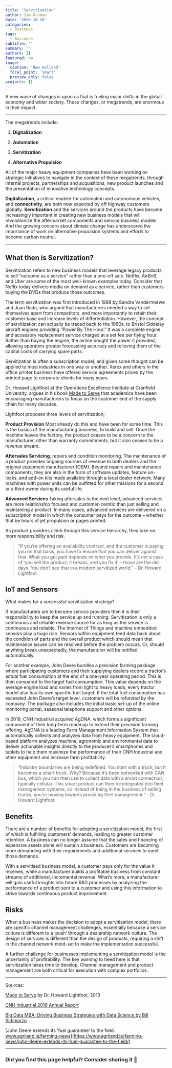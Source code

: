 ```yaml
---
title: 'Servitization'
author: Jim Gruman
date: '2020-10-26'
categories:
  - Business
tags:
  - Business
subtitle: ''
summary: ''
authors: []
featured: no
image:
  caption: 'New Holland'
  focal_point: 'Smart'
  preview_only: false
projects: []
---
```


A new wave of changes is upon us that is fueling major shifts in the global economy and wider society. These changes, or megatrends, are enormous in their impact. 

----

The megatrends include:

1. __Digitalization__

1. __Automation__

1. __Servitization__

1. __Alternative Propulsion__

All of the major heavy equipment companies have been working on strategic initiatives to navigate in the context of these megatrends, through internal projects, partnerships and acquisitions, new product launches and the presentation of innovative technology concepts.

__Digitalization__, a critical enabler for automation and autonomous vehicles, and __connectivity__, are both now expected by off highway customers globally. __Servitization__ and the services around the products have become increasingly important in creating new business models that will revolutionize the aftermarket components and service business models. And the growing concern about climate change has underscored the importance of work on alternative propulsion systems and efforts to become carbon neutral.

----

## What then is Servitization?

Servitization refers to new business models that leverage legacy products to sell “outcome as a service” rather than a one-off sale. Netflix, AirBnB, and Uber are some of the most well-known examples today. Consider that Neflix today delivers media on demand as a service, rather than customers buying the DVDs that produce those outcomes. 

The term servitization was first introduced in 1988 by Sandra Vandermerwe and Juan Rada, who argued that manufacturers needed a way to set themselves apart from competitors, and more importantly to retain their customer base and increase levels of differentiation. However, the concept of servitization can actually be traced back to the 1960s, to Bristol Siddeley aircraft engines providing “Power By The Hour.” It was a complete engine and accessory replacement service charged at a set fee per flying hour. Rather than buying the engine, the airline bought the power it provided, allowing operators greater forecasting accuracy and relieving them of the capital costs of carrying spare parts.

Servitization is often a subscription model, and given some thought can be applied to most industries in one way or another. Xerox and others in the office printer business have offered service agreements priced by the printed page to corporate clients for many years. 

Dr. Howard Lightfoot at the Operations Excellence Institute at Cranfield University, argues in his book [Made to Serve](https://www.amazon.co.uk/Made-Serve-Baines/dp/1118585313) that academics have been encouraging manufacturers to focus on the customer end of the supply chain for many decades.

Lightfoot proposes three levels of servitization;

**Product Provision** Most already do this and have been for some time. This is the basics of the manufacturing business, to build and sell. Once the machine leaves the factory, the product ceases to be a concern to the manufacturer, other than warranty commitments, but it also ceases to be a revenue stream.

**Aftersales Servicing**, repairs and condition monitoring. The maintenance of a product provides ongoing sources of revenue to both dealers and the original equipment manufacturer (OEM). Beyond repairs and maintenance components, they are also in the form of software updates, feature un-locks, and add-on kits made available through a local dealer network. Many machines with power units can be outfitted for other missions for a second or a third owner during its useful life.

**Advanced Services** Taking aftersales to the next level, advanced services are more relationship focused and customer-centric than just selling and maintaining a product. In many cases, advanced services are delivered on a subscription model in which the consumer pays for the outcome – whether that be hours of jet propulsion or pages printed.

As product providers climb through this service hierarchy, they take on more responsibility and risk. 

> “If you’re offering an availability contract, and the customer is paying you on that basis, you have to ensure that you can deliver against that. What you get paid depends on what you provide. It’s not a case of ‘you sell the product, it breaks, and you fix it’ – those are the old days. You don’t see that in a modern servitized world.” - Dr. Howard Lightfoot

## IoT and Sensors

What makes for a successful servitization strategy? 

If manufacturers are to become service providers then it is their responsibility to keep the service up and running. Servitization is only a continuous and reliable revenue source for as long as the service is continuous and reliable. The Internet of Things and machine embedded sensors play a huge role. Sensors within equipment feed data back about the condition of parts and the overall product which should mean that maintenance issues can be resolved before the problem occurs. Or, should anything break unexpectedly, the manufacturer will be notified automatically.

For another example, John Deere bundles a precision farming package where participating customers and their supplying dealers record a tractor’s actual fuel consumption at the end of a one-year operating period. This is then compared to the target fuel consumption. This value depends on the average engine load and varies from light to heavy loads; every tractor model also has its own specific fuel target. If the total fuel consumption has exceeded John Deere’s target level, customers will be refunded by the company. The package also includes the initial basic set-up of the online monitoring portal, seasonal telephone support and other options.

In 2019, CNH Industrial acquired AgDNA, which forms a significant component of their long-term roadmap to extend their precision farming offering. AgDNA is a leading Farm Management Information System that automatically collects and analyzes data from heavy equipment. The cloud-based platform analyzes machine, agronomic and environmental data to deliver actionable insights directly to the producer’s smartphones and tablets to help them maximize the performance of their CNH Industrial and other equipment and increase farm profitability.

> “Industry boundaries are being redefined. You start with a truck, but it becomes a smart truck. Why? Because it’s been networked with CAN bus, which you can then use to collect data with a smart connection, typically cellular. This smart product can then be integrated into fleet management systems; so instead of being in the business of selling trucks, you’re moving towards providing fleet management.” - Dr. Howard Lightfoot

## Benefits

There are a number of benefits for adopting a servitization model, the first of which is fulfilling customers’ demands, leading to greater customer retention. A business can no longer assume that the sales and financing of expensive assets alone will sustain a business. Customers are becoming more demanding with their requirements and additional services to meet those demands.

With a servitised business model, a customer pays only for the value it receives, while a manufacturer builds a profitable business from constant streams of additional, incremental revenue. What’s more, a manufacturer will gain useful insights into future R&D processes by analyzing the performance of a product sent to a customer and using this information to strive towards continuous product improvement.

## Risks 

When a business makes the decision to adopt a servitization model, there are specific channel management challenges, essentially because a service culture is different to a ‘push’ through a dealership network culture. The design of services is different than the design of products, requiring a shift in the channel network mind-set to make the implementation successful.

A further challenge for businesses implementing a servitization model is the uncertainty of profitability. The key warning to heed here is that servitization takes time to develop. Channel management and product management are both critical for execution with complex portfolios.




----

Sources:

[Made to Serve](https://www.amazon.co.uk/Made-Serve-Baines/dp/1118585313) by Dr. Howard Lightfoot, 2013

[CNH Industrial 2019 Annual Report](https://fortune.com/packages/special-report-artificial-intelligence/)

[Big Data MBA: Driving Business Strategies with Data Science by Bill Schmarzo](https://www.wiley.com/en-us/Big+Data+MBA%3A+Driving+Business+Strategies+with+Data+Science-p-9781119181118)

[John Deere extends its ‘fuel guarantee’ to the field. www.agriland.ie/farming-news](https://www.agriland.ie/farming-news/john-deere-extends-its-fuel-guarantee-to-the-field/)

----

### Did you find this page helpful? Consider sharing it 🙌

